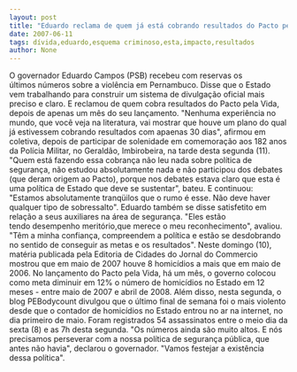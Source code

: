 ```yaml
---
layout: post
title: "Eduardo reclama de quem já está cobrando resultados do Pacto pela Vida"
date: 2007-06-11
tags: dívida,eduardo,esquema criminoso,esta,impacto,resultados
author: None
---
```

O governador Eduardo Campos (PSB) recebeu com&nbsp;reservas os &uacute;ltimos&nbsp;n&uacute;meros sobre a viol&ecirc;ncia em Pernambuco. Disse que o Estado vem trabalhando para&nbsp;construir um sistema de divulga&ccedil;&atilde;o oficial mais preciso e claro. E reclamou de&nbsp;quem cobra resultados do Pacto pela Vida,&nbsp; depois de&nbsp;apenas um m&ecirc;s do seu lan&ccedil;amento.
&quot;Nenhuma experi&ecirc;ncia no mundo, que voc&ecirc; veja na&nbsp;literatura, vai mostrar que houve um plano do qual j&aacute; estivessem cobrando resultados&nbsp;com apaenas 30 dias&quot;, afirmou&nbsp;em coletiva, depois de participar de solenidade em&nbsp;comemora&ccedil;&atilde;o aos 182 anos da Pol&iacute;cia Militar, no Gerald&atilde;o,&nbsp;Imbirobeira, na tarde desta segunda (11).
&quot;Quem est&aacute; fazendo essa cobran&ccedil;a n&atilde;o leu nada sobre&nbsp;pol&iacute;tica de seguran&ccedil;a, n&atilde;o estudou absolutamente nada e&nbsp;n&atilde;o participou dos debates (que deram origem ao Pacto), porque nos debates estava claro que esta &eacute; uma pol&iacute;tica de&nbsp;Estado que deve se sustentar&quot;, bateu.
E continuou: &quot;Estamos absolutamente tranq&uuml;ilos que o rumo&nbsp;&eacute; esse. N&atilde;o deve haver qualquer tipo de sobressalto&quot;.
Eduardo tamb&eacute;m se disse satisfetito em rela&ccedil;&atilde;o a seus&nbsp;auxiliares na &aacute;rea de seguran&ccedil;a. &quot;Eles est&atilde;o tendo&nbsp;desempenho merit&oacute;rio,que merece o meu reconhecimento&quot;,&nbsp;avaliou. &quot;T&ecirc;m a minha confian&ccedil;a, compreendem a pol&iacute;tica e est&atilde;o se&nbsp;desdobrando no sentido de conseguir as metas e os&nbsp;resultados&quot;. 
Neste domingo (10), mat&eacute;ria publicada pela Editoria de Cidades do Jornal do&nbsp;Commercio mostrou que em maio de 2007 houve 8 homic&iacute;dios a&nbsp;mais que em maio de 2006. 
No lan&ccedil;amento do Pacto pela Vida, h&aacute; um m&ecirc;s, o governo&nbsp;colocou como meta diminuir em 12% o n&uacute;mero de homic&iacute;dios&nbsp;no Estado em 12 meses - entre maio de 2007 e abril de&nbsp;2008.
Al&eacute;m disso, nesta segunda, o blog PEBodycount divulgou que&nbsp;o &uacute;ltimo final de semana foi o mais violento desde que o&nbsp;contador de homic&iacute;dios no Estado entrou no ar na internet, no dia&nbsp;primeiro de maio. Foram registrados 54 assassinatos entre&nbsp;o meio dia da sexta (8) e as 7h desta segunda.
&quot;Os n&uacute;meros ainda s&atilde;o muito altos. E n&oacute;s precisamos perseverar com a nossa pol&iacute;tica de seguran&ccedil;a p&uacute;blica, que antes n&atilde;o havia&quot;, declarou o governador. &quot;Vamos festejar a exist&ecirc;ncia dessa pol&iacute;tica&quot;. 